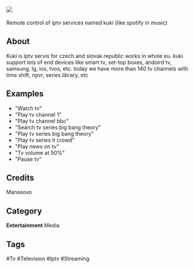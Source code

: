 # <img src="https://www.netbox.cz/static/images/kuki-logo.b64a29a801e2.png" class="center"/>
Remote control of iptv services named kuki (like spotify in music)

## About
Kuki is iptv servis for czech and slovak republic works in whole eu. kuki support lots of end devices like smart tv, set-top boxes, andoird tv, samsung, lg, ios, tvos, etc. today we have more than 140 tv channels with time shift, npvr, series library, etc

## Examples
* "Watch tv"
* "Play tv channel 1"
* "Play tv channel bbc"
* "Search tv series big bang theory"
* "Play tv series big bang theory"
* "Play tv series it crowd"
* "Play news on tv"
* "Tv volume at 50%"
* "Pause tv"

## Credits
Manasovo

## Category
**Entertainment**
Media

## Tags
#Tv
#Television
#Iptv
#Streaming

